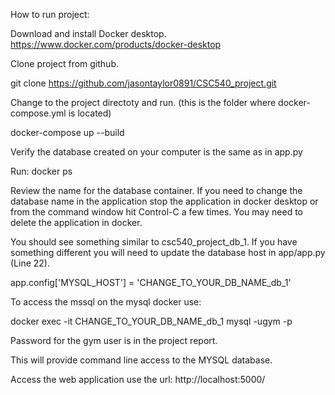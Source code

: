 How to run project:

Download and install Docker desktop.
https://www.docker.com/products/docker-desktop

Clone project from github.

git clone https://github.com/jasontaylor0891/CSC540_project.git

Change to the project directoty and run. (this is the folder where docker-compose.yml is located)

docker-compose up --build

Verify the database created on your computer is the same as in app.py

Run:
  docker ps 

Review the name for the database container.  If you need to change the database name in the application stop the application in docker desktop or from the command window hit Control-C a few times.  You may need to delete the application in docker.

You should see something similar to csc540_project_db_1.  If you have something different you will need to update the database host in app/app.py (Line 22).

app.config['MYSQL_HOST'] = 'CHANGE_TO_YOUR_DB_NAME_db_1'

To access the mssql on the mysql docker use:

docker exec -it CHANGE_TO_YOUR_DB_NAME_db_1 mysql -ugym -p

Password for the gym user is in the project report.

This will provide command line access to the MYSQL database.

Access the web application use the url: http://localhost:5000/
